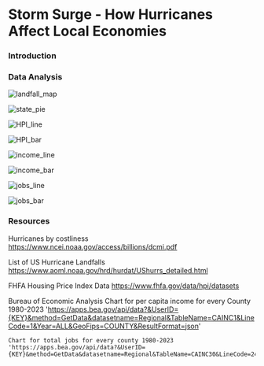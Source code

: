 # Storm Surge - How Hurricanes Affect Local Economies
 ### Introduction



 
 ### Data Analysis

![landfall_map](https://github.com/user-attachments/assets/e61a200b-f8f6-462c-818a-7fadb7256098)


![state_pie](https://github.com/user-attachments/assets/0e3f80e2-a109-47c2-8911-80b235cc14a1)


![HPI_line](https://github.com/user-attachments/assets/8707e11c-0bff-4537-bf42-e6e610a79dc5)


![HPI_bar](https://github.com/user-attachments/assets/c6fce4f2-b294-47d0-937b-588e0776229d)


![income_line](https://github.com/user-attachments/assets/c58ad716-90ff-4132-a892-b726c637f723)


![income_bar](https://github.com/user-attachments/assets/6b2f0d65-0340-4191-bfad-2936bc2da70b)


![jobs_line](https://github.com/user-attachments/assets/384cff18-34c0-4e2f-9b97-dcc1f6ab253f)


![jobs_bar](https://github.com/user-attachments/assets/e7daacdf-9bb0-4173-a052-a4423f2e9a22)




### Resources

Hurricanes by costliness
https://www.ncei.noaa.gov/access/billions/dcmi.pdf

List of US Hurricane Landfalls
https://www.aoml.noaa.gov/hrd/hurdat/UShurrs_detailed.html

FHFA Housing Price Index Data
https://www.fhfa.gov/data/hpi/datasets

Bureau of Economic Analysis 
    Chart for per capita income for every County 1980-2023
    'https://apps.bea.gov/api/data?&UserID={KEY}&method=GetData&datasetname=Regional&TableName=CAINC1&LineCode=1&Year=ALL&GeoFips=COUNTY&ResultFormat=json'

    Chart for total jobs for every county 1980-2023
    'https://apps.bea.gov/api/data?&UserID={KEY}&method=GetData&datasetname=Regional&TableName=CAINC30&LineCode=240&Year=ALL&GeoFips=COUNTY&ResultFormat=json'